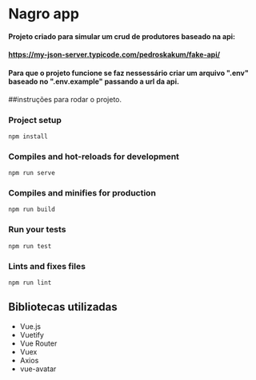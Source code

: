 # Nagro app

#### Projeto criado para simular um crud de produtores baseado na api:
#### https://my-json-server.typicode.com/pedroskakum/fake-api/

#### Para que o projeto funcione se faz nessessário criar um arquivo ".env" baseado no ".env.example" passando a url da api.


##instruções para rodar o projeto.

### Project setup
```
npm install
```

### Compiles and hot-reloads for development
```
npm run serve
```

### Compiles and minifies for production
```
npm run build
```

### Run your tests
```
npm run test
```

### Lints and fixes files
```
npm run lint
```

## Bibliotecas utilizadas

* Vue.js
* Vuetify
* Vue Router
* Vuex
* Axios
* vue-avatar